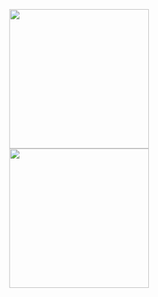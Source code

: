<a href="https://github.com/anuraghazra/github-readme-stats">
  <img align="left" src="https://github-readme-stats.vercel.app/api?username=ayu0616&count_private=true&show_icons=true" height="250px" />
</a>
<a href="https://github.com/anuraghazra/github-readme-stats">
  <img align="left" src="https://github-readme-stats.vercel.app/api/top-langs/?username=ayu0616" height="250px" />
</a>

